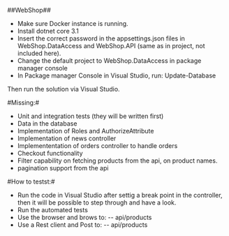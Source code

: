 ##WebShop##

- Make sure Docker instance is running.
- Install dotnet core 3.1
- Insert the correct password in the appsettings.json files in WebShop.DataAccess and WebShop.API (same as in project, not included here).
- Change the default project to WebShop.DataAccess in package manager console
- In Package manager Console in Visual Studio, run:
Update-Database

Then run the solution via Visual Studio.

#Missing:#
- Unit and integration tests (they will be written first)
- Data in the database
- Implementation of Roles and AuthorizeAttribute
- Implementation of news controller
- Implemententation of orders controller to handle orders
- Checkout functionality
- Filter capability on fetching products from the api, on product names.
- pagination support from the api

#How to testst:#
- Run the code in Visual Studio after settig a break point in the controller, then it will be possible to step through and have a look.
- Run the automated tests
- Use the browser and brows to:
 -- api/products
- Use a Rest client and Post to:
 -- api/products
 


